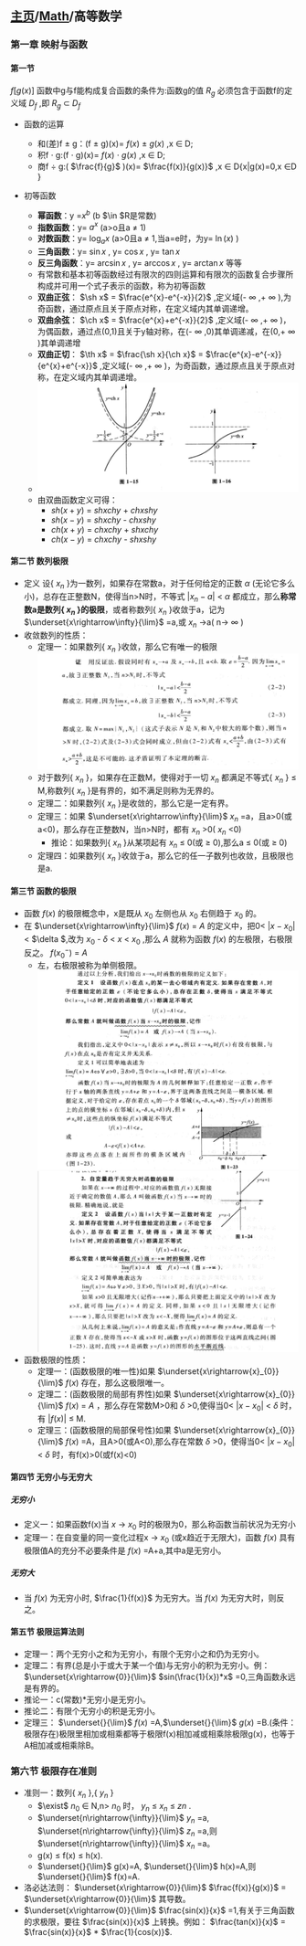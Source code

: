 <head>
    <script src="https://cdn.mathjax.org/mathjax/latest/MathJax.js?config=TeX-AMS-MML_HTMLorMML" type="text/javascript"></script>
    <script type="text/x-mathjax-config">
        MathJax.Hub.Config({
            tex2jax: {
            skipTags: ['script', 'noscript', 'style', 'textarea', 'pre'],
            inlineMath: [['$','$']]
            }
        });
    </script>
</head>

## [主页](../README.md)/[Math](./readme.md)/高等数学

### 第一章 映射与函数
#### 第一节
  $f[g(x)]$  函数中g与f能构成复合函数的条件为:函数g的值  $R_{g}$  必须包含于函数f的定义域  $D_{f}$  ,即  $R_{g}$    $\subset$  $D_{f}$    

- 函数的运算
  - 和(差)f  $\pm$  g：(f  $\pm$  g)(x)=  $f(x)$    $\pm$  $g(x)$  ,x  $\in$  D;
  - 积f  $\cdot$  g:(f  $\cdot$  g)(x)=  $f(x)$    $\cdot$    $g(x)$  ,x  $\in$  D;
  - 商f  $\div$  g:(  $\frac{f}{g}$  )(x)=  $\frac{f(x)}{g(x)}$  ,x  $\in$  D\{x|g(x)=0,x  $\in$D  }
  
- 初等函数
  - **幂函数**：y  =$x^{b}$  (b  $\in  $R是常数)
  - **指数函数**：y=  $a^{x}$  (a>o且a   $\neq$  1)
  - **对数函数**：y=  $\log_ax$  (a>0且a  $\neq$  1,当a=e时，为y=  $\ln(x)$  ) 
  - **三角函数**：y=  $\sin x$  , y=  $\cos x$  , y=  $\tan x$  
  - **反三角函数**：y=  $\arcsin x$  , y=  $\arccos x$  , y=  $\arctan x$   等等
  - 有常数和基本初等函数经过有限次的四则运算和有限次的函数复合步骤所构成并可用一个式子表示的函数，称为初等函数
  - **双曲正弦**：  $\sh x$  =  $\frac{e^{x}-e^{-x}}{2}$  ,定义域(-  $\infty$  ,+  $\infty$  ),为奇函数，通过原点且关于原点对称，在定义域内其单调递增。
  - **双曲余弦**：  $\ch x$  =  $\frac{e^{x}+e^{-x}}{2}$  ,定义域(-  $\infty$  ,+  $\infty$  )，为偶函数，通过点(0,1)且关于y轴对称，在(-  $\infty$  ,0)其单调递减，在(0,+  $\infty$  )其单调递增
  - **双曲正切**：  $\th x$  =  $\frac{\sh x}{\ch x}$  =  $\frac{e^{x}-e^{-x}}{e^{x}+e^{-x}}$  ,定义域(-  $\infty$  ,+  $\infty$  )，为奇函数，通过原点且关于原点对称，在定义域内其单调递增。
  - ![](/Math/pic/Math1.png)
  - 由双曲函数定义可得：
    -   $sh (x+y)$  =  $sh xch y$  +  $ch xsh y$  
    -   $sh (x-y)$  =  $sh xch y$  -  $ch xsh y$  
    -   $ch (x+y)$  =  $ch xch y$  +  $sh xch y$  
    -   $ch (x-y)$  =  $ch xch y$  -  $sh xsh y$  
#### 第二节 数列极限
- 定义 设{  ${x}_{n}$  }为一数列，如果存在常数a，对于任何给定的正数  $\alpha$  (无论它多么小)，总存在正整数N，使得当n>N时，不等式  $\lvert {x}_{n}-a\rvert$  <  $\alpha$  都成立，那么**称常数a是数列{  ${x}_{n}$  }的极限**，或者称数列{  ${x}_{n}$  }收敛于a，记为  $\underset{x\rightarrow\infty}{\lim}$  =a,或  ${x}_{n}$  ->a( n->  $\infty$  )
- 收敛数列的性质：
  - 定理一：如果数列{  ${x}_{n}$  }收敛，那么它有唯一的极限
![](/Math/pic/Math2.png)
  - 对于数列{  ${x}_{n}$  }，如果存在正数M，使得对于一切  ${x}_{n}$  都满足不等式{  ${x}_{n}$  }  $\le$  M,称数列{  ${x}_{n}$  }是有界的，如不满足则称为无界的。
  - 定理二：如果数列{  ${x}_{n}$  }是收敛的，那么它是一定有界。
  - 定理三：如果  $\underset{x\rightarrow\infty}{\lim}$    ${x}_{n}$  =a，且a>0(或a<0)，那么存在正整数N，当n>N时，都有  ${x}_{n}$  >0(  ${x}_{n}$  <0)
    - 推论：如果数列{  ${x}_{n}$  }从某项起有  ${x}_{n}$    $\le$  0(或  $\ge$  0),那么a  $\le$  0(或  $\ge$  0)
  - 定理四：如果数列{  ${x}_{n}$  }收敛于a，那么它的任一子数列也收敛，且极限也是a.
#### 第三节 函数的极限
- 函数  $f(x)$  的极限概念中，x是既从  ${x}_{0}$  左侧也从  ${x}_{0}$  右侧趋于  ${x}_{0}$  的。
- 在  $\underset{x\rightarrow\infty}{\lim}$    $f(x)$  =  $A$  的定义中，把0<  $\lvert {x}-{x}_{0}\rvert$  <  $\delta  $,改为  ${x}_{0}$  -  $\delta$  <  $x$  <  ${x}_{0}$  ,那么  $A$  就称为函数  $f(x)$  的左极限，右极限反之。  $f({x}_{0}^{-})$  =  $A$  
  - 左，右极限被称为单侧极限。 
![](/Math/pic/Math3.png)
![](/Math/pic/Math4.png)
- 函数极限的性质：
  - 定理一：(函数极限的唯一性)如果  $\underset{x\rightarrow{x}_{0}}{\lim}$    $f(x)$   存在，那么这极限唯一。
  - 定理二：(函数极限的局部有界性)如果  $\underset{x\rightarrow{x}_{0}}{\lim}$    $f(x)$  =   $A$  ，那么存在常数M>0和   $\delta$  >0,使得当0<  $\lvert {x}-{x}_{0}\rvert$   <   $\delta$  时，有  $\lvert f(x)\rvert$    $\le$  M.
  - 定理三：(函数极限的局部保号性)如果  $\underset{x\rightarrow{x}_{0}}{\lim}$    $f(x)$  =A，且A>0(或A<0),那么存在常数  $\delta$  >0，使得当0<  $\lvert {x}-{x}_{0}\rvert$  <  $\delta$  时，有f(x)>0(或f(x)<0)
#### 第四节 无穷小与无穷大
##### 无穷小
- 定义一：如果函数f(x)当  $x$    $\rightarrow$    ${x}_{0}$  时的极限为0，那么称函数当前状况为无穷小
- 定理一：在自变量的同一变化过程x  $\rightarrow$    ${x}_{0}$  (或x趋近于无限大)，函数  $f(x)$  具有极限值A的充分不必要条件是  $f(x)$  =A+a,其中a是无穷小。
##### 无穷大
- 当  $f(x)$  为无穷小时,  $\frac{1}{f(x)}$  为无穷大。当  $f(x)$  为无穷大时，则反之。
#### 第五节 极限运算法则
- 定理一：两个无穷小之和为无穷小，有限个无穷小之和仍为无穷小。    
- 定理二：有界(总是小于或大于某一个值)与无穷小的积为无穷小。例：  $\underset{x\rightarrow{0}}{\lim}$    $sin(\frac{1}{x})*x$  =0,三角函数永远是有界的。
- 推论一：c(常数)*无穷小是无穷小。
- 推论二：有限个无穷小的积是无穷小。
- 定理三：  $\underset{}{\lim}$    $f(x)$  =A,$\underset{}{\lim}$    $g(x)$  =B.(条件：极限存在)极限里相加或相乘都等于极限f(x)相加减或相乘除极限g(x)，也等于A相加减或相乘除B。
### 第六节 极限存在准则 
- 准则一：数列{ ${x}_{n}$ },{ ${y}_{n}$ }
  -   $\exist$    ${n}_{0}$    $\in$  N,n>  ${n}_{0}$  时，  ${y}_{n}$    $\le$    ${x}_{n}$    $\le$    ${z}{n}$  .
  -   $\underset{n\rightarrow{\infty}}{\lim}$    ${y}_{n}$  =a, $\underset{n\rightarrow{\infty}}{\lim}$    ${z}_{n}$  =a,则  $\underset{n\rightarrow{\infty}}{\lim}$    ${x}_{n}$  =a。
  - g(x)  $\le$  f(x)  $\le$  h(x).
  -    $\underset{}{\lim}$  g(x)=A, $\underset{}{\lim}$  h(x)=A,则 $\underset{}{\lim}$  f(x)=A.  
- 洛必达法则：  $\underset{x\rightarrow{0}}{\lim}$     $\frac{f(x)}{g(x)}$  =  $\underset{x\rightarrow{0}}{\lim}$  其导数。
- $\underset{x\rightarrow{0}}{\lim}$    $\frac{sin(x)}{x}$  =1,有关于三角函数的求极限，要往  $\frac{sin(x)}{x}$  上转换。例如：  $\frac{tan(x)}{x}$  =  $\frac{sin(x)}{x}$  *  $\frac{1}{cos(x)}$.     